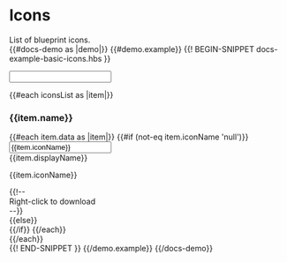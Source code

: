 # Icons
<div class="bp3-running-text bp3-text-large">
    List of blueprint icons.
</div>
{{#docs-demo as |demo|}}
{{#demo.example}}
{{! BEGIN-SNIPPET docs-example-basic-icons.hbs }}
<div class="demo-container">
    <p>
        <Input @data={{data}} @onkeyUp={{action 'onkeyUp'}} @round=true @placeholder='Search for icons....'
        @rightIcon='search' />
    </p>
    <div class="docs-icons">
        {{#each iconsList as |item|}}
        <div class="docs-icon-group">
            <h3 class="bp3-heading">{{item.name}}</h3>
            {{#each item.data as |item|}}
            {{#if (not-eq item.iconName 'null')}}
            <div class="docs-clipboard docs-icon" data-tags={{item.tags}} id={{item.iconName}} onclick={{action 'onClickCopyIcon' item.iconName}}><input readonly="" id={{item.iconName}} value={{item.iconName}}>
                <Icon @icon={{item.iconName}}/>
                <div class="docs-icon-name">{{item.displayName}}</div>
                <div class="docs-icon-detail">
                    <p class="docs-code">{{item.iconName}}</p>
                    {{!-- <div class="bp3-text-muted">Right-click to download</div> --}}
                    <div class="docs-clipboard-message bp3-text-muted" data-hover-message="Click to copy name"></div>
                </div>
            </div>
            {{else}}
            <div class="docs-placeholder"></div>
            {{/if}}
            {{/each}}
        </div>
        {{/each}}
    </div>
</div>
{{! END-SNIPPET }}
{{/demo.example}}
{{/docs-demo}}